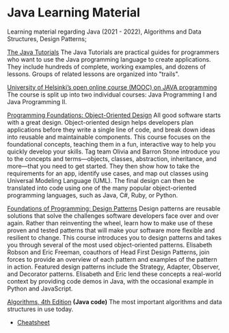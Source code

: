 # Java Learning Material
Learning material regarding Java (2021 - 2022), Algorithms and Data Structures, Design Patterns;

[The Java Tutorials](https://docs.oracle.com/javase/tutorial/index.html)
The Java Tutorials are practical guides for programmers who want to use the Java programming language to create applications. They include hundreds of complete, working examples, and dozens of lessons. Groups of related lessons are organized into "trails".

[University of Helsinki’s open online course (MOOC) on JAVA programming](https://java-programming.mooc.fi/)  
The course is split up into two individual courses: Java Programming I and Java Programming II.


[Programming Foundations: Object-Oriented Design](https://www.linkedin.com/learning/programming-foundations-object-oriented-design-3)
All good software starts with a great design. Object-oriented design helps developers plan applications before they write a single line of code, and break down ideas into reusable and maintainable components. This course focuses on the foundational concepts, teaching them in a fun, interactive way to help you quickly develop your skills. Tag team Olivia and Barron Stone introduce you to the concepts and terms—objects, classes, abstraction, inheritance, and more—that you need to get started. They then show how to take the requirements for an app, identify use cases, and map out classes using Universal Modeling Language (UML). The final design can then be translated into code using one of the many popular object-oriented programming languages, such as Java, C#, Ruby, or Python.

[Foundations of Programming: Design Patterns](https://www.linkedin.com/learning/programming-foundations-design-patterns-2?trk=lynda_redirect_learning)
Design patterns are reusable solutions that solve the challenges software developers face over and over again. Rather than reinventing the wheel, learn how to make use of these proven and tested patterns that will make your software more flexible and resilient to change. This course introduces you to design patterns and takes you through several of the most used object-oriented patterns. Elisabeth Robson and Eric Freeman, coauthors of Head First Design Patterns, join forces to provide an overview of each pattern and examples of the pattern in action. Featured design patterns include the Strategy, Adapter, Observer, and Decorator patterns. Elisabeth and Eric lend these concepts a real-world context by providing code demos in Java, with the occasional example in Python and JavaScript.


[Algorithms, 4th Edition](https://algs4.cs.princeton.edu/home/)
__(Java code)__
The most important algorithms and data structures in use today.

- [Cheatsheet](https://algs4.cs.princeton.edu/cheatsheet/)
